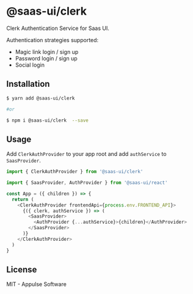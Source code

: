 # @saas-ui/clerk

Clerk Authentication Service for Saas UI.

Authentication strategies supported:

- Magic link login / sign up
- Password login / sign up
- Social login

## Installation

```sh
$ yarn add @saas-ui/clerk

#or

$ npm i @saas-ui/clerk  --save
```

## Usage

Add `ClerkAuthProvider` to your app root and add `authService` to `SaasProvider`.

```ts
import { ClerkAuthProvider } from '@saas-ui/clerk'

import { SaasProvider, AuthProvider } from '@saas-ui/react'

const App = ({ children }) => {
  return (
    <ClerkAuthProvider frontendApi={process.env.FRONTEND_API}>
      {({ clerk, authService }) => (
        <SaasProvider>
          <AuthProvider {...authService}>{children}</AuthProvider>
        </SaasProvider>
      )}
    </ClerkAuthProvider>
  )
}
```

## License

MIT - Appulse Software
